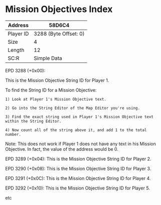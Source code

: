 #  Mission Objectives Index
Address   | 58D6C4
----------|-------------
Player ID | 3288 (Byte Offset: 0)
Size 	  | 4
Length 	  | 12
SC:R      | Simple Data

EPD 3288 (+0x00):

This is the Mission Objective String ID for Player 1.

To find the String ID for a Mission Objective:

	1) Look at Player 1's Mission Objective text.
	2) Go into the String Editor of the Map Editor you're using.
	3) Find the exact string used in Player 1's Mission Objective text 		within the String Editor.
	4) Now count all of the string above it, and add 1 to the total 	number.

Note: This does not work if Player 1 does not have any text in his Mission Objective. In fact, the value of the address would be 0.

EPD 3289 (+0x04): This is the Mission Objective String ID for Player 2.
EPD 3290 (+0x08): This is the Mission Objective String ID for Player 3.
EPD 3291 (+0x0C): This is the Mission Objective String ID for Player 4.
EPD 3292 (+0x10): This is the Mission Objective String ID for Player 5.
etc
